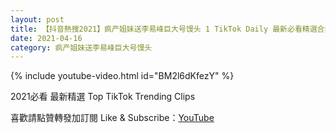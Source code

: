 ```yaml
---
layout: post
title: 【抖音熱搜2021】疯产姐妹送李易峰巨大号馒头 1 TikTok Daily 最新必看精選合集2021 04 16
date: 2021-04-16
category: 疯产姐妹送李易峰巨大号馒头
---
```


{% include youtube-video.html id="BM2l6dKfezY" %}

2021必看 最新精選 Top TikTok Trending Clips

喜歡請點贊轉發加訂閱 Like & Subscribe：[YouTube](https://www.youtube.com/channel/UCAoR7VcanIPd04uEq_GIylA/videos)

